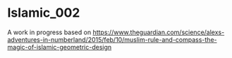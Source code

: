 # Islamic_002
A work in progress based on https://www.theguardian.com/science/alexs-adventures-in-numberland/2015/feb/10/muslim-rule-and-compass-the-magic-of-islamic-geometric-design
